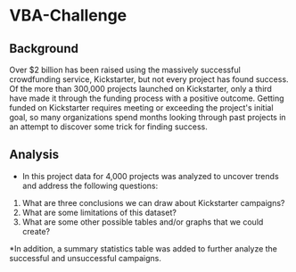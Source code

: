 # VBA-Challenge

## Background
Over $2 billion has been raised using the massively successful crowdfunding service, Kickstarter, but not every project has found success. Of the more than 300,000 projects launched on Kickstarter, only a third have made it through the funding process with a positive outcome.
Getting funded on Kickstarter requires meeting or exceeding the project's initial goal, so many organizations spend months looking through past projects in an attempt to discover some trick for finding success. 

## Analysis
* In this project data for 4,000 projects was analyzed to uncover trends and address the following questions:

1. What are three conclusions we can draw about Kickstarter campaigns?
2. What are some limitations of this dataset?
3. What are some other possible tables and/or graphs that we could create?

*In addition, a summary statistics table was added to further analyze the successful and unsuccessful campaigns.
